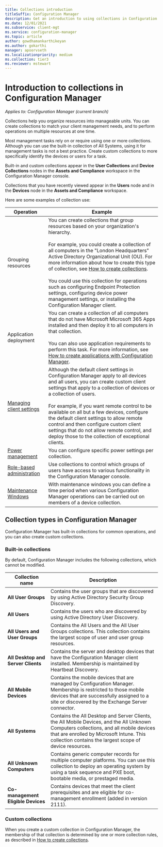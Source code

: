 ```yaml
---
title: Collections introduction
titleSuffix: Configuration Manager
description: Get an introduction to using collections in Configuration Manager.
ms.date: 12/01/2021
ms.subservice: client-mgt
ms.service: configuration-manager
ms.topic: article
author: gowdhamankarthikeyan
ms.author: gokarthi
manager: apoorvseth
ms.localizationpriority: medium
ms.collection: tier3
ms.reviewer: mstewart
---
```

# Introduction to collections in Configuration Manager

*Applies to: Configuration Manager (current branch)*

Collections help you organize resources into manageable units. You can create collections to match your client management needs, and to perform operations on multiple resources at one time.

Most management tasks rely on or require using one or more collections. Although you can use the built-in collection of All Systems, using it for management tasks is not a best practice. Create custom collections to more specifically identify the devices or users for a task.

 Built-in and custom collections appear in the **User Collections** and **Device Collections** nodes in the **Assets and Compliance** workspace in the Configuration Manager console.

 Collections that you have recently viewed appear in the **Users** node and in the **Devices** node in the **Assets and Compliance** workspace.

Here are some examples of collection use:

|Operation|Example|
|---------|-------|
|Grouping resources|You can create collections that  group resources based on your organization's hierarchy.<br /><br /> For example, you could create a collection of all computers in the "London Headquarters" Active Directory Organizational Unit (OU). For more information about how to create this type of collection, see [How to create collections](../../../../core/clients/manage/collections/create-collections.md).<br /><br /> You could  use this collection for operations such as configuring Endpoint Protection settings, configuring device power management settings, or installing the Configuration Manager client.|
|Application deployment|You can create a collection of all computers that do not have Microsoft Microsoft 365 Apps installed and then deploy it to all computers in that collection.<br /><br /> You can also use application requirements to perform this task. For more information, see [How to create applications with Configuration Manager](../../../../apps/deploy-use/create-applications.md).|
|[Managing client settings](../../../../core/clients/deploy/about-client-settings.md)|Although the default client settings in Configuration Manager apply to all devices and all users, you can create custom client settings that apply to a collection of devices or a collection of users.<br /><br /> For example, if you want remote control to be available on all but a few devices, configure the default client settings to allow remote control and then configure custom client settings that do not allow remote control, and deploy those to the collection of exceptional clients. |
|[Power management](../power/introduction-to-power-management.md)|You can configure specific power settings per collection.|
|[Role-based administration](../../../../core/servers/deploy/configure/configure-role-based-administration.md)|Use collections to control which groups of users have access to various functionality in the Configuration Manager console.|
|[Maintenance Windows](../../../../core/clients/manage/collections/use-maintenance-windows.md)|With maintenance windows you can define a time period when various Configuration Manager operations can be carried out on members of a device collection. |


## Collection types in Configuration Manager
 Configuration Manager has built-in collections for common operations, and you can also create custom collections.

### Built-in collections
 By default, Configuration Manager includes the following collections, which cannot be modified.

|**Collection name**|Description|
|-------------------------|-----------------|
|**All User Groups**|Contains the user groups that are discovered by using Active Directory Security Group Discovery.|
|**All Users**|Contains the users who are discovered by using Active Directory User Discovery.|
|**All Users and User Groups**|Contains the All Users and the All User Groups collections. This collection contains the largest scope of user and user group resources.|
|**All Desktop and Server Clients**|Contains the server and desktop devices that have the Configuration Manager client installed. Membership is maintained by Heartbeat Discovery.|
|**All Mobile Devices**|Contains the mobile devices that are managed by Configuration Manager. Membership is restricted to those mobile devices that are successfully assigned to a site or discovered by the Exchange Server connector.|
|**All Systems**|Contains the All Desktop and Server Clients, the All Mobile Devices, and the All Unknown Computers collections, and all mobile devices that are enrolled by Microsoft Intune. This collection contains the largest scope of device resources.|
|**All Unknown Computers**|Contains generic computer records for multiple computer platforms. You can use this collection to deploy an operating system by using a task sequence and PXE boot, bootable media, or prestaged media.|
|**Co-management Eligible Devices**|  Contains devices that meet the client prerequisites and are eligible for co-management enrollment (added in version 2111). <!--12377291-->|

### Custom collections
 When you create a custom collection in Configuration Manager, the membership of that collection is determined by one or more collection rules, as described in [How to create collections](../../../../core/clients/manage/collections/create-collections.md).

